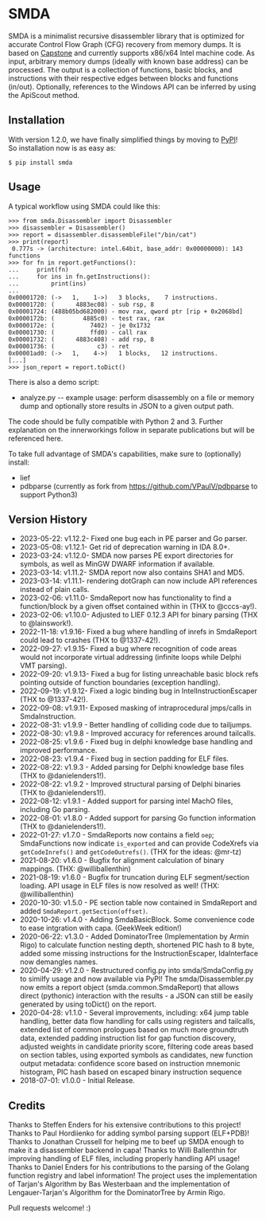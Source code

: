 
# SMDA

SMDA is a minimalist recursive disassembler library that is optimized for accurate Control Flow Graph (CFG) recovery from memory dumps.
It is based on [Capstone](http://www.capstone-engine.org/) and currently supports x86/x64 Intel machine code.
As input, arbitrary memory dumps (ideally with known base address) can be processed.
The output is a collection of functions, basic blocks, and instructions with their respective edges between blocks and functions (in/out).
Optionally, references to the Windows API can be inferred by using the ApiScout method.

## Installation

With version 1.2.0, we have finally simplified things by moving to [PyPI](https://pypi.org/project/smda/)!  
So installation now is as easy as:

```
$ pip install smda
```

## Usage

A typical workflow using SMDA could like this:

```
>>> from smda.Disassembler import Disassembler
>>> disassembler = Disassembler()
>>> report = disassembler.disassembleFile("/bin/cat")
>>> print(report)
 0.777s -> (architecture: intel.64bit, base_addr: 0x00000000): 143 functions
>>> for fn in report.getFunctions():
...     print(fn)
...     for ins in fn.getInstructions():
...         print(ins)
...
0x00001720: (->   1,    1->)   3 blocks,    7 instructions.
0x00001720: (      4883ec08) - sub rsp, 8
0x00001724: (488b05bd682000) - mov rax, qword ptr [rip + 0x2068bd]
0x0000172b: (        4885c0) - test rax, rax
0x0000172e: (          7402) - je 0x1732
0x00001730: (          ffd0) - call rax
0x00001732: (      4883c408) - add rsp, 8
0x00001736: (            c3) - ret 
0x00001ad0: (->   1,    4->)   1 blocks,   12 instructions.
[...]
>>> json_report = report.toDict()
``` 

There is also a demo script:

* analyze.py -- example usage: perform disassembly on a file or memory dump and optionally store results in JSON to a given output path.

The code should be fully compatible with Python 2 and 3.
Further explanation on the innerworkings follow in separate publications but will be referenced here.

To take full advantage of SMDA's capabilities, make sure to (optionally) install:
 * lief 
 * pdbparse (currently as fork from https://github.com/VPaulV/pdbparse to support Python3)

## Version History

 * 2023-05-22: v1.12.2- Fixed one bug each in PE parser and Go parser.
 * 2023-05-08: v1.12.1- Get rid of deprecation warning in IDA 8.0+.
 * 2023-03-24: v1.12.0- SMDA now parses PE export directories for symbols, as well as MinGW DWARF information if available.
 * 2023-03-14: v1.11.2- SMDA report now also contains SHA1 and MD5.
 * 2023-03-14: v1.11.1- rendering dotGraph can now include API references instead of plain calls.
 * 2023-02-06: v1.11.0- SmdaReport now has functionality to find a function/block by a given offset contained within in (THX to @cccs-ay!).
 * 2023-02-06: v1.10.0- Adjusted to LIEF 0.12.3 API for binary parsing (THX to @lainswork!).
 * 2022-11-18: v1.9.16- Fixed a bug where handling of inrefs in SmdaReport could lead to crashes (THX to @1337-42!).
 * 2022-09-27: v1.9.15- Fixed a bug where recognition of code areas would not incorporate virtual addressing (infinite loops while Delphi VMT parsing).
 * 2022-09-20: v1.9.13- Fixed a bug for listing unreachable basic block refs pointing outside of function boundaries (exception handling).
 * 2022-09-19: v1.9.12- Fixed a logic binding bug in IntelInstructionEscaper (THX to @1337-42!).
 * 2022-09-08: v1.9.11- Exposed masking of intraprocedural jmps/calls in SmdaInstruction.
 * 2022-08-31: v1.9.9 - Better handling of colliding code due to tailjumps.
 * 2022-08-30: v1.9.8 - Improved accuracy for references around tailcalls.
 * 2022-08-25: v1.9.6 - Fixed bug in delphi knowledge base handling and improved performance.
 * 2022-08-23: v1.9.4 - Fixed bug in section padding for ELF files.
 * 2022-08-22: v1.9.3 - Added parsing for Delphi knowledge base files (THX to @danielenders1!).
 * 2022-08-22: v1.9.2 - Improved structural parsing of Delphi binaries (THX to @danielenders1!).
 * 2022-08-12: v1.9.1 - Added support for parsing intel MachO files, including Go parsing.
 * 2022-08-01: v1.8.0 - Added support for parsing Go function information (THX to @danielenders1!).
 * 2022-01-27: v1.7.0 - SmdaReports now contains a field `oep`; SmdaFunctions now indicate `is_exported` and can provide CodeXrefs via `getCodeInrefs()` and `getCodeOutrefs()`. (THX for the ideas: @mr-tz)
 * 2021-08-20: v1.6.0 - Bugfix for alignment calculation of binary mappings. (THX: @williballenthin)
 * 2021-08-19: v1.6.0 - Bugfix for truncation during ELF segment/section loading. API usage in ELF files is now resolved as well! (THX: @williballenthin)
 * 2020-10-30: v1.5.0 - PE section table now contained in SmdaReport and added `SmdaReport.getSection(offset)`.
 * 2020-10-26: v1.4.0 - Adding SmdaBasicBlock. Some convenience code to ease intgration with capa. (GeekWeek edition!) 
 * 2020-06-22: v1.3.0 - Added DominatorTree (Implementation by Armin Rigo) to calculate function nesting depth, shortened PIC hash to 8 byte, added some missing instructions for the InstructionEscaper, IdaInterface now demangles names.
 * 2020-04-29: v1.2.0 - Restructured config.py into smda/SmdaConfig.py to similfy usage and now available via PyPI! The smda/Disassembler.py now emits a report object (smda.common.SmdaReport) that allows direct (pythonic) interaction with the results - a JSON can still be easily generated by using toDict() on the report.
 * 2020-04-28: v1.1.0 - Several improvements, including: x64 jump table handling, better data flow handling for calls using registers and tailcalls, extended list of common prologues based on much more groundtruth data, extended padding instruction list for gap function discovery, adjusted weights in candidate priority score, filtering code areas based on section tables, using exported symbols as candidates, new function output metadata: confidence score based on instruction mnemonic histogram, PIC hash based on escaped binary instruction sequence
 * 2018-07-01: v1.0.0 - Initial Release.


## Credits

Thanks to Steffen Enders for his extensive contributions to this project!
Thanks to Paul Hordiienko for adding symbol parsing support (ELF+PDB)!
Thanks to Jonathan Crussell for helping me to beef up SMDA enough to make it a disassembler backend in capa!
Thanks to Willi Ballenthin for improving handling of ELF files, including properly handling API usage!
Thanks to Daniel Enders for his contributions to the parsing of the Golang function registry and label information!
The project uses the implementation of Tarjan's Algorithm by Bas Westerbaan and the implementation of Lengauer-Tarjan's Algorithm for the DominatorTree by Armin Rigo.

Pull requests welcome! :)

